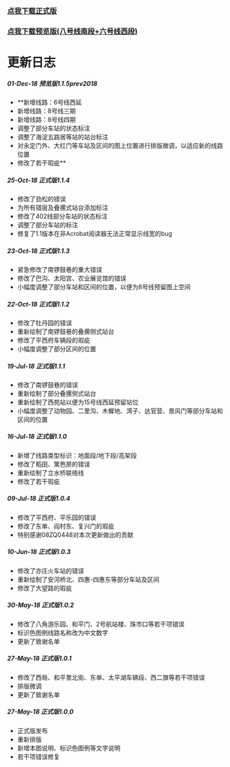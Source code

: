 ### [点我下载正式版](https://gitee.com/SierraQin/metro/raw/master/%E9%85%8D%E7%BA%BF%E5%9B%BE/MTR1.1.4.pdf)
### [点我下载预览版(八号线南段+六号线西段)](https://gitee.com/SierraQin/metro/raw/master/%E9%85%8D%E7%BA%BF%E5%9B%BE/MTR1.1.5prev2018.pdf)

#    
# 更新日志
 ##### 01-Dec-18 预览版1.1.5prev2018
- **新增线路：6号线西延
- 新增线路：8号线三期
- 新增线路：8号线四期
- 调整了部分车站的状态标注
- 调整了海淀五路居等站的站台标注
- 对永定门外、大红门等车站及区间的图上位置进行排版微调，以适应新的线路位置
- 修改了若干瑕疵** 
##### 25-Oct-18 正式版1.1.4
- 修改了劲松的错误
- 为所有错层及叠摞式站台添加标注
- 修改了402线部分车站的状态标注
- 调整了部分车站的标注
- 修复了1.1版本在非Acrobat阅读器无法正常显示线宽的bug
##### 23-Oct-18 正式版1.1.3
- 紧急修改了南锣鼓巷的重大错误
- 修改了巴沟、太阳宫、农业展览馆的错误
- 小幅度调整了部分车站和区间的位置，以便为8号线预留图上空间
##### 22-Oct-18 正式版1.1.2
- 修改了牡丹园的错误
- 重新绘制了南锣鼓巷的叠摞侧式站台
- 修改了平西府车辆段的瑕疵
- 小幅度调整了部分区间的位置
##### 19-Jul-18 正式版1.1.1
- 修改了南锣鼓巷的错误
- 重新绘制了部分叠摞侧式站台
- 重新绘制了西苑站以便为15号线西延预留站位
- 小幅度调整了动物园、二里沟、木樨地、湾子、达官营、景风门等部分车站和区间的位置
##### 16-Jul-18 正式版1.1.0
- 新增了线路类型标识：地面段/地下段/高架段
- 修改了稻田、篱笆房的错误
- 重新绘制了立水桥联络线
- 修改了若干瑕疵
##### 09-Jul-18 正式版1.0.4
- 修改了平西府、平乐园的错误
- 修改了东单、阎村东、复兴门的瑕疵
- 特别感谢08ZQ0448对本次更新做出的贡献
##### 10-Jun-18 正式版1.0.3
- 修改了亦庄火车站的错误
- 重新绘制了安河桥北、四惠-四惠东等部分车站及区间
- 修改了大望路的瑕疵
##### 30-May-18 正式版1.0.2
- 修改了八角游乐园、和平门、2号航站楼、珠市口等若干项错误
- 标识色图例线路名称改为中文数字
- 更新了致谢名单
##### 27-May-18 正式版1.0.1
- 修改了西局、和平里北街、东单、太平湖车辆段、西二旗等若干项错误
- 排版微调
- 更新了致谢名单
##### 27-May-18 正式版1.0.0
- 正式版发布
- 重新排版
- 新增本图说明、标识色图例等文字说明
- 若干项错误修复